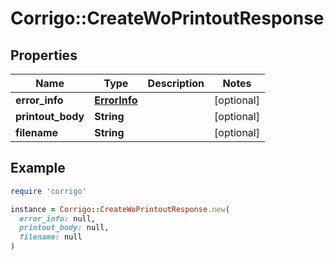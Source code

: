 # Corrigo::CreateWoPrintoutResponse

## Properties

| Name | Type | Description | Notes |
| ---- | ---- | ----------- | ----- |
| **error_info** | [**ErrorInfo**](ErrorInfo.md) |  | [optional] |
| **printout_body** | **String** |  | [optional] |
| **filename** | **String** |  | [optional] |

## Example

```ruby
require 'corrigo'

instance = Corrigo::CreateWoPrintoutResponse.new(
  error_info: null,
  printout_body: null,
  filename: null
)
```

